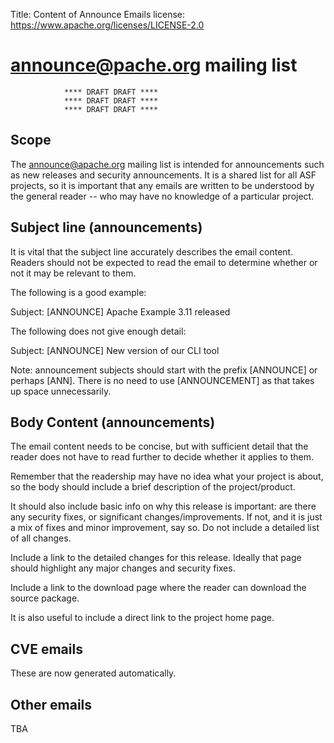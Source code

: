 Title: Content of Announce Emails
license: https://www.apache.org/licenses/LICENSE-2.0

# announce@pache.org mailing list

                **** DRAFT DRAFT ****
                **** DRAFT DRAFT ****
                **** DRAFT DRAFT ****

## Scope

The announce@apache.org mailing list is intended for announcements such as new releases and security announcements.
It is a shared list for all ASF projects, so it is important that any emails are written to be understood by
the general reader -- who may have no knowledge of a particular project.

## Subject line (announcements)

It is vital that the subject line accurately describes the email content.
Readers should not be expected to read the email to determine whether or not it may be relevant to them.

The following is a good example:

Subject: [ANNOUNCE] Apache Example 3.11 released

The following does not give enough detail:

Subject: [ANNOUNCE] New version of our CLI tool

Note: announcement subjects should start with the prefix [ANNOUNCE] or perhaps [ANN].
There is no need to use [ANNOUNCEMENT] as that takes up space unnecessarily.

## Body Content (announcements)

The email content needs to be concise, but with sufficient detail that the reader does not have to
read further to decide whether it applies to them.

Remember that the readership may have no idea what your project is about, so the body should
include a brief description of the project/product.

It should also include basic info on why this release is important: are there any security
fixes, or significant changes/improvements.
If not, and it is just a mix of fixes and minor improvement, say so.
Do not include a detailed list of all changes.

Include a link to the detailed changes for this release.
Ideally that page should highlight any major changes and security fixes.

Include a link to the download page where the reader can download the source package.

It is also useful to include a direct link to the project home page.

## CVE emails

These are now generated automatically.

## Other emails

TBA